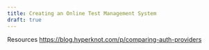 ```yaml
---
title: Creating an Online Test Management System
draft: true
---
```

Resources
https://blog.hyperknot.com/p/comparing-auth-providers